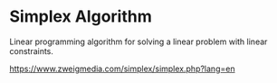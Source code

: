 # Simplex Algorithm

Linear programming algorithm for solving a linear problem with linear constraints.


https://www.zweigmedia.com/simplex/simplex.php?lang=en
